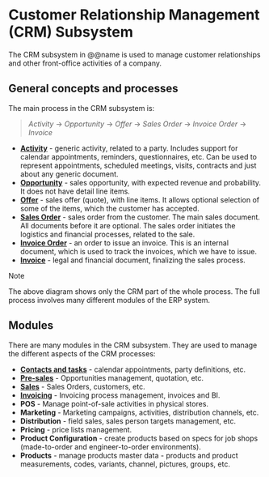 ﻿# Customer Relationship Management (CRM) Subsystem

The CRM subsystem in @@name is used to manage customer relationships and other front-office activities of a company.

## General concepts and processes

The main process in the CRM subsystem is:

> *Activity* → *Opportunity* → *Offer* → *Sales Order* → *Invoice Order* → *Invoice*

* **[Activity](xref:General.Contacts.Activities)** - generic activity, related to a party. Includes support for calendar appointments, reminders, questionnaires, etc. Can be used to represent appointments, scheduled meetings, visits, contracts and just about any generic document.
* **[Opportunity](xref:Crm.Presales.Deals)** - sales opportunity, with expected revenue and probability. It does not have detail line items.
* **[Offer](xref:Crm.Presales.Offers)** - sales offer (quote), with line items. It allows optional selection of some of the items, which the customer has accepted.
* **[Sales Order](xref:Crm.Sales.SalesOrders)** - sales order from the customer. The main sales document. All documents before it are optional. The sales order initiates the logistics and financial processes, related to the sale.
* **[Invoice Order](xref:Crm.Invoicing.InvoiceOrders)** - an order to issue an invoice. This is an internal document, which is used to track the invoices, which we have to issue.
* **[Invoice](xref:Crm.Invoicing.Invoices)** - legal and financial document, finalizing the sales process.

> [!NOTE]
> The above diagram shows only the CRM part of the whole process.
> The full process involves many different modules of the ERP system.

## Modules

There are many modules in the CRM subsystem.
They are used to manage the different aspects of the CRM processes:

* **[Contacts and tasks](contacts/index.md)** - calendar appointments, party definitions, etc.
* **[Pre-sales](presales/index.md)** - Opportunities management, quotation, etc.
* **[Sales](sales/index.md)** - Sales Orders, customers, etc.
* **[Invoicing](invoicing/index.md)** - Invoicing process management, invoices and BI.
* **POS** - Manage point-of-sale activities in physical stores.
* **Marketing** - Marketing campaigns, activities, distribution channels, etc.
* **Distribution** - field sales, sales person targets management, etc.
* **Pricing** - price lists management.
* **Product Configuration** - create products based on specs for job shops (made-to-order and engineer-to-order environments).
* **Products** - manage products master data - products and product measurements, codes, variants, channel, pictures, groups, etc.
